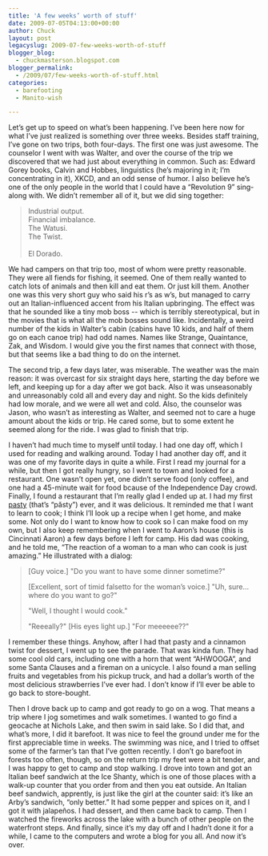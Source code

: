 ```yaml
---
title: 'A few weeks’ worth of stuff'
date: 2009-07-05T04:13:00+00:00
author: Chuck
layout: post
legacyslug: 2009-07-few-weeks-worth-of-stuff
blogger_blog:
  - chuckmasterson.blogspot.com
blogger_permalink:
  - /2009/07/few-weeks-worth-of-stuff.html
categories:
  - barefooting
  - Manito-wish

---
```

Let’s get up to speed on what’s been happening. I’ve been here now for what
I’ve just realized is something over three weeks. Besides staff training, I’ve
gone on two trips, both four-days. The first one was just awesome. The
counselor I went with was Walter, and over the course of the trip we discovered
that we had just about everything in common. Such as: Edward Gorey books,
Calvin and Hobbes, linguistics (he’s majoring in it; I’m concentrating in it),
XKCD, and an odd sense of humor. I also believe he’s one of the only people in
the world that I could have a “Revolution 9” sing-along with. We didn’t
remember all of it, but we did sing together: 

> Industrial output.   
> Financial imbalance.   
> The Watusi.   
> The Twist.   
> &nbsp;   
> El Dorado.

We had campers on that trip too, most of whom were pretty reasonable. They were
all fiends for fishing, it seemed. One of them really wanted to catch lots of
animals and then kill and eat them. Or just kill them. Another one was this
very short guy who said his r’s as w’s, but managed to carry out an
Italian-influenced accent from his Italian upbringing. The effect was that he
sounded like a tiny mob boss -- which is terribly stereotypical, but in the
movies that is what all the mob bosses sound like. Incidentally, a weird number
of the kids in Walter’s cabin (cabins have 10 kids, and half of them go on each
canoe trip) had odd names.  Names like Strange, Quaintance, Zak, and Wisdom. I
would give you the first names that connect with those, but that seems like a
bad thing to do on the internet.  

The second trip, a few days later, was miserable. The weather was the main
reason: it was overcast for six straight days here, starting the day before we
left, and keeping up for a day after we got back. Also it was unseasonably and
unreasonably cold all and every day and night. So the kids definitely had low
morale, and we were all wet and cold. Also, the counselor was Jason, who wasn’t
as interesting as Walter, and seemed not to care a huge amount about the kids
or trip. He cared some, but to some extent he seemed along for the ride. I was
glad to finish that trip.  

I haven’t had much time to myself until today. I had one day off, which I used
for reading and walking around. Today I had another day off, and it was one of
my favorite days in quite a while. First I read my journal for a while, but
then I got really hungry, so I went to town and looked for a restaurant. One
wasn’t open yet, one didn’t serve food (only coffee), and one had a 45-minute
wait for food bcause of the Independence Day crowd. Finally, I found a
restaurant that I’m really glad I ended up at. I had my first
[pasty](http://en.wikipedia.org/wiki/Pasty) (that’s “păsty”) ever, and it was
delicious. It reminded me that I want to learn to cook; I think I’ll look up a
recipe when I get home, and make some. Not only do I want to know how to cook
so I can make food on my own, but I also keep remembering when I went to
Aaron’s house (this is Cincinnati Aaron) a few days before I left for camp. His
dad was cooking, and he told me, “The reaction of a woman to a man who can cook
is just amazing.” He illustrated with a dialog:  

> [Guy voice.] "Do you want to have some dinner sometime?"
>
> [Excellent, sort of timid falsetto for the woman’s voice.] "Uh, sure… where
> do you want to go?"
>
> "Well, I thought I would cook."
>
> "Reeeally?" [His eyes light up.] "For meeeeee??"

I remember these things. Anyhow, after I had that pasty and a cinnamon twist
for dessert, I went up to see the parade. That was kinda fun. They had some
cool old cars, including one with a horn that went “AHWOOGA”, and some Santa
Clauses and a fireman on a unicycle. I also found a man selling fruits and
vegetables from his pickup truck, and had a dollar’s worth of the most
delicious strawberries I’ve ever had. I don’t know if I’ll ever be able to go
back to store-bought.  

Then I drove back up to camp and got ready to go on a wog. That means a trip
where I jog sometimes and walk sometimes. I wanted to go find a geocache at
Nichols Lake, and then swim in said lake. So I did that, and what’s more, I did
it barefoot. It was nice to feel the ground under me for the first appreciable
time in weeks. The swimming was nice, and I tried to offset some of the
farmer’s tan that I’ve gotten recently. I don’t go barefoot in forests too
often, though, so on the return trip my feet were a bit tender, and I was happy
to get to camp and stop walking. I drove into town and got an Italian beef
sandwich at the Ice Shanty, which is one of those places with a walk-up counter
that you order from and then you eat outside. An Italian beef sandwich,
apprently, is just like the girl at the counter said: it’s like an Arby’s
sandwich, “only better.” It had some pepper and spices on it, and I got it with
jalapeños. I had dessert, and then came back to camp. Then I watched the
fireworks across the lake with a bunch of other people on the waterfront steps.
And finally, since it’s my day off and I hadn’t done it for a while, I came to
the computers and wrote a blog for you all. And now it’s over.
